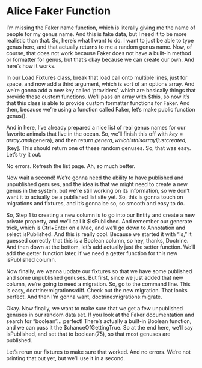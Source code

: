 # Alice Faker Function

I’m missing the Faker name function, which is literally giving me the name of people for my genus name.  And this is fake data, but I need it to be more realistic than that.  So, here’s what I want to do.  I want to just be able to type genus here, and that actually returns to me a random genus name.  Now, of course, that does not work because Faker does not have a built-in method or formatter for genus, but that’s okay because we can create our own.  And here’s how it works.

In our Load Fixtures class, break that load call onto multiple lines, just for space, and now add a third argument, which is sort of an options array.  And we’re gonna add a new key called ‘providers’, which are basically things that provide those custom functions.  We’ll pass an array with $this, so now it’s that this class is able to provide custom formatter functions for Faker.  And then, because we’re using a function called Faker, let’s make public function genus().

And in here, I’ve already prepared a nice list of real genus names for our favorite animals that live in the ocean.  So, we’ll finish this off with $key = array_rand($genera), and then return $genera, which is this array I just created, [$key].  This should return one of these random genuses.  So, that was easy.  Let’s try it out.

No errors.  Refresh the list page.  Ah, so much better.

Now wait a second!  We’re gonna need the ability to have published and unpublished genuses, and the idea is that we might need to create a new genus in the system, but we’re still working on its information, so we don’t want it to actually be a published list site yet.  So, this is gonna touch on migrations and fixtures, and it’s gonna be so, so smooth and easy to do.

So, Step 1 to creating a new column is to go into our Entity and create a new private property, and we’ll call it $isPublished.  And remember our generate trick, which is Ctrl+Enter on a Mac, and we’ll go down to Annotation and select isPublished.  And this is really cool.  Because we started it with “is,” it guessed correctly that this is a Boolean column, so hey, thanks, Doctrine.  And then down at the bottom, let’s add actually just the setter function.  We’ll add the getter function later, if we need a getter function for this new isPublished column.

Now finally, we wanna update our fixtures so that we have some published and some unpublished genuses.  But first, since we just added that new column, we’re going to need a migration.  So, go to the command line.  This is easy, doctrine:migrations:diff.  Check out the new migration.  That looks perfect.  And then I’m gonna want, doctrine:migrations:migrate.

Okay.  Now finally, we want to make sure that we get a few unpublished genuses in our random data set.  If you look at the Faker documentation and search for “boolean”… perfect!  There’s actually a built-in Boolean function, and we can pass it the $chanceOfGettingTrue.  So at the end here, we’ll say isPublished, and set that to boolean(75), so that most genuses are published.

Let’s rerun our fixtures to make sure that worked.  And no errors.  We’re not printing that out yet, but we’ll use it in a second.
